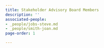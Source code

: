 ```yaml
---
title: Stakeholder Advisory Board Members
description: ''
associated-people:
- _people/jobs-steve.md
- _people/smith-joan.md
page-order: 1

---
```


